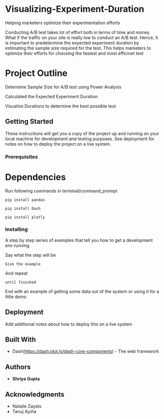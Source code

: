 # Visualizing-Experiment-Duration

Helping marketers optimize their experimentation efforts

Conducting A/B test takes lot of effort both in terms of time and money. What if the traffic on your site is really low to conduct an A/B test. Hence, it is important to predetermine the expected experiment duration by estimating the sample size required for the test. This helps marketers to optimize their efforts for choosing the fastest and most efficinet test 

# Project Outline 

Determine Sample Size for A/B test using Power Analysis 

Calculated the Expected Experiment Duration 

Visualize Durations to determine the best possible test 

## Getting Started
These instructions will get you a copy of the project up and running on your local machine for development and testing purposes. See deployment for notes on how to deploy the project on a live system.

### Prerequisites

# Dependencies 

Run following commands in terminal/command_prompt

```
pip install pandas
```
```
pip install Dash 
```
```
pip install plotly
```

### Installing

A step by step series of examples that tell you how to get a development env running

Say what the step will be

```
Give the example
```

And repeat

```
until finished
```

End with an example of getting some data out of the system or using it for a little demo


## Deployment

Add additional notes about how to deploy this on a live system

## Built With

* Dash(https://dash.plot.ly/dash-core-components) - The web framework 


## Authors

* **Shriya Gupta** 

## Acknowledgments

* Natalie Zayats
* Tanuj Ajuha



